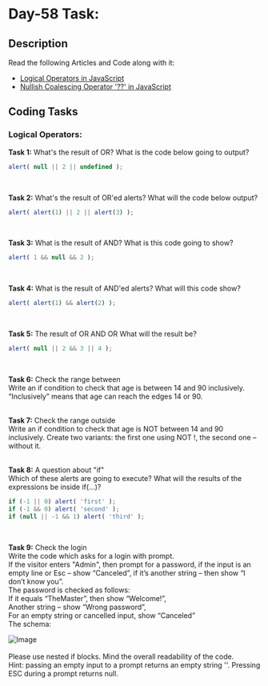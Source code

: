 # Day-58 Task:

## Description
Read the following Articles and Code along with it:

- [Logical Operators in JavaScript](https://javascript.info/logical-operators)
- [Nullish Coalescing Operator '??' in JavaScript](https://javascript.info/nullish-coalescing-operator)

## Coding Tasks

### Logical Operators:

**Task 1:** What's the result of OR?
What is the code below going to output?

```javascript
alert( null || 2 || undefined );
```
<br />
  
**Task 2:** What's the result of OR'ed alerts?
What will the code below output?

```javascript
alert( alert(1) || 2 || alert(3) );
```
<br />
  
**Task 3:** What is the result of AND?
What is this code going to show?

```javascript
alert( 1 && null && 2 );
```
<br />
  
**Task 4:** What is the result of AND'ed alerts?
What will this code show?

```javascript
alert( alert(1) && alert(2) );
```
<br />
  
**Task 5:** The result of OR AND OR
What will the result be?

```javascript
alert( null || 2 && 3 || 4 );
```
<br />
  
**Task 6:** Check the range between  
Write an if condition to check that age is between 14 and 90 inclusively.
“Inclusively” means that age can reach the edges 14 or 90.  
<br />
  
**Task 7:** Check the range outside  
Write an if condition to check that age is NOT between 14 and 90 inclusively.
Create two variants: the first one using NOT !, the second one – without it.  
<br />
  
**Task 8:** A question about "if"  
Which of these alerts are going to execute?
What will the results of the expressions be inside if(...)?  

```javascript
if (-1 || 0) alert( 'first' );
if (-1 && 0) alert( 'second' );
if (null || -1 && 1) alert( 'third' );
```  
<br />
  
**Task 9:** Check the login  
Write the code which asks for a login with prompt.  
If the visitor enters "Admin", then prompt for a password, if the input is an empty line or Esc – show “Canceled”, if it’s another string – then show “I don’t know you”.  
The password is checked as follows:  
If it equals “TheMaster”, then show “Welcome!”,  
Another string – show “Wrong password”,  
For an empty string or cancelled input, show “Canceled”  
The schema:  
  
![Image](https://javascript.info/task/check-login/ifelse_task.svg)  
<br />
Please use nested if blocks. Mind the overall readability of the code.  
Hint: passing an empty input to a prompt returns an empty string ''. Pressing ESC during a prompt returns null.